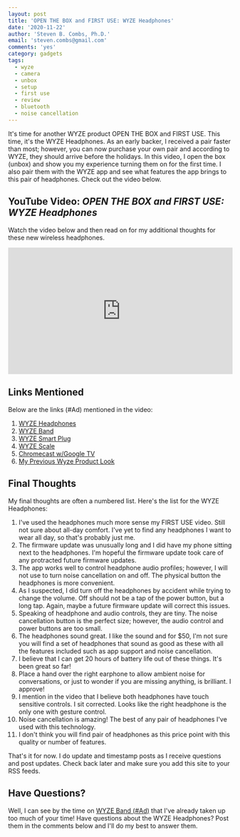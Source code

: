 ```yaml
---
layout: post
title: 'OPEN THE BOX and FIRST USE: WYZE Headphones'
date: '2020-11-22'
author: 'Steven B. Combs, Ph.D.'
email: 'steven.combs@gmail.com'
comments: 'yes'
category: gadgets
tags:
  - wyze
  - camera
  - unbox
  - setup
  - first use
  - review
  - bluetooth
  - noise cancellation
---
```


It's time for another WYZE product OPEN THE BOX and FIRST USE. This time, it's the WYZE Headphones. As an early backer, I received a pair faster than most; however, you can now purchase your own pair and according to WYZE, they should arrive before the holidays. In this video, I open the box (unbox) and show you my experience turning them on for the first time. I also pair them with the WYZE app and see what features the app brings to this pair of headphones. Check out the video below.

## YouTube Video: _OPEN THE BOX and FIRST USE: WYZE Headphones_

Watch the video below and then read on for my additional thoughts for these new wireless headphones.

<div style="position:relative;padding-top:56.25%;"><p><iframe src="https://www.youtube.com/embed/7lqWQff4ZRM" frameborder="0" allowfullscreen="true" mozallowfullscreen="true" webkitallowfullscreen="true" style="position:absolute;top:0;left:0;width:100%;height:100%;"></iframe></p></div>

## Links Mentioned

Below are the links (#Ad) mentioned in the video:

1. [WYZE Headphones](https://wyze.com/wyze-headphones.html)
2. [WYZE Band](https://amzn.to/3fo229k)
3. [WYZE Smart Plug](https://amzn.to/2Y4W3ig)
4. [WYZE Scale](https://amzn.to/31SsVMs)
5. [Chromecast w/Google TV](https://www.stevencombs.com/gadgets/2020/10/11/chromecast-google-tv.html)
6. [My Previous Wyze Product Look](https://www.stevencombs.com/gadgets/2020/08/17/unbox-setup-wyze-cam-outdoor.html)

## Final Thoughts

My final thoughts are often a numbered list. Here's the list for the WYZE Headphones:

1. I've used the headphones much more sense my FIRST USE video. Still not sure about all-day comfort. I've yet to find any headphones I want to wear all day, so that's probably just me.
2. The firmware update was unusually long and I did have my phone sitting next to the headphones. I'm hopeful the firmware update took care of any protracted future firmware updates.
3. The app works well to control headphone audio profiles; however, I will not use to turn noise cancellation on and off. The physical button the headphones is more convenient.
4. As I suspected, I did turn off the headphones by accident while trying to change the volume. Off should not be a tap of the power button, but a long tap. Again, maybe a future firmware update will correct this issues.
5. Speaking of headphone and audio controls, they are tiny. The noise cancellation button is the perfect size; however, the audio control and power buttons are too small.
6. The headphones sound great. I like the sound and for $50, I'm not sure you will find a set of headphones that sound as good as these with all the features included such as app support and noise cancellation.
7. I believe that I can get 20 hours of battery life out of these things. It's been great so far!
8. Place a hand over the right earphone to allow ambient noise for conversations, or just to wonder if you are missing anything, is brilliant. I approve!
9. I mention in the video that I believe both headphones have touch sensitive controls. I sit corrected. Looks like the right headphone is the only one with gesture control.
10. Noise cancellation is amazing! The best of any pair of headphones I've used with this technology.
11. I don't think you will find pair of headphones as this price point with this quality or number of features.

That's it for now. I do update and timestamp posts as I receive questions and post updates. Check back later and make sure you add this site to your RSS feeds.

## Have Questions?

Well, I can see by the time on [WYZE Band (#Ad)](https://amzn.to/2PXhPQM) that I've already taken up too much of your time! Have questions about the WYZE Headphones? Post them in the comments below and I'll do my best to answer them.
